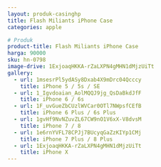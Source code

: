 ```yaml
---
layout: produk-casinghp
title: Flash Miliants iPhone Case
categories: apple

# Produk
product-title: Flash Miliants iPhone Case
harga: 90000
sku: hn-0798
image-drive: 1ExjoaqHKKA-rZaLXPN4gMHN1dMjzUiTt
gallery:
  - url: 1msesrPl5ydASy8Dxab4X9mDrc04Qcccy
    title: iPhone 5 / 5s / SE
  - url: 1_Igvdoaian_AolMQQJ9jg_QsDaBkdJfF
    title: iPhone 6 / 6s
  - url: 1F_uvGueZbCUzlWVCar0OTl7NWpsfCEfB
    title: iPhone 6 Plus / 6s Plus
  - url: 1gvHf9NvNZuvZL67CW9nO1V6xX-V8dvsM
    title: iPhone 7 / 8
  - url: 1e6rnYVFL78CPJj7BUcyqGaZzKIYp1CMj
    title: iPhone 7 Plus / 8 Plus
  - url: 1ExjoaqHKKA-rZaLXPN4gMHN1dMjzUiTt
    title: iPhone X
---
```

